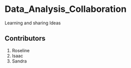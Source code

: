 # Data_Analysis_Collaboration
Learning and sharing Ideas

## Contributors
1. Roseline
2. Isaac
3. Sandra
